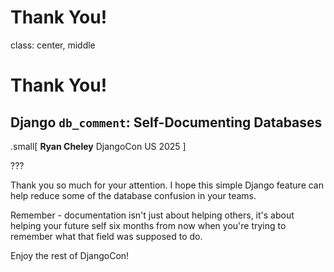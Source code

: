 # Thank You!

class: center, middle

# Thank You!

## Django `db_comment`: Self-Documenting Databases

.small[
**Ryan Cheley**
DjangoCon US 2025
]

???

Thank you so much for your attention. I hope this simple Django feature can help reduce some of the database confusion in your teams.

Remember - documentation isn't just about helping others, it's about helping your future self six months from now when you're trying to remember what that field was supposed to do.

Enjoy the rest of DjangoCon!

